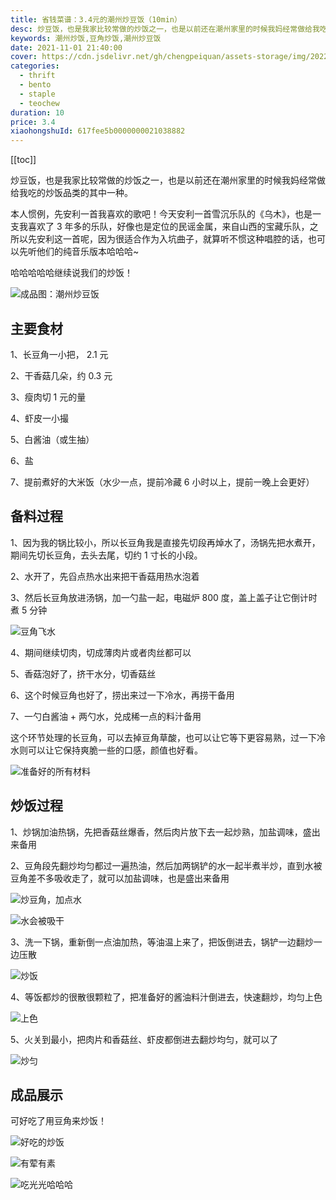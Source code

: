 ```yaml
---
title: 省钱菜谱：3.4元的潮州炒豆饭（10min）
desc: 炒豆饭，也是我家比较常做的炒饭之一，也是以前还在潮州家里的时候我妈经常做给我吃的炒饭品类的其中一种。
keywords: 潮州炒饭,豆角炒饭,潮州炒豆饭
date: 2021-11-01 21:40:00
cover: https://cdn.jsdelivr.net/gh/chengpeiquan/assets-storage/img/2022/02/20220203180355.jpg
categories:
  - thrift
  - bento
  - staple
  - teochew
duration: 10
price: 3.4
xiaohongshuId: 617fee5b0000000021038882
---
```


[[toc]]

炒豆饭，也是我家比较常做的炒饭之一，也是以前还在潮州家里的时候我妈经常做给我吃的炒饭品类的其中一种。

本人惯例，先安利一首我喜欢的歌吧！今天安利一首雪沉乐队的《乌木》，也是一支我喜欢了 3 年多的乐队，好像也是定位的民谣金属，来自山西的宝藏乐队，之所以先安利这一首呢，因为很适合作为入坑曲子，就算听不惯这种唱腔的话，也可以先听他们的纯音乐版本哈哈哈~

哈哈哈哈哈继续说我们的炒饭！

![成品图：潮州炒豆饭](https://cdn.jsdelivr.net/gh/chengpeiquan/assets-storage/img/2022/02/20220203180413.jpg)

## 主要食材

1、长豆角一小把， 2.1 元

2、干香菇几朵，约 0.3 元

3、瘦肉切 1 元的量

4、虾皮一小撮

5、白酱油（或生抽）

6、盐

7、提前煮好的大米饭（水少一点，提前冷藏 6 小时以上，提前一晚上会更好）

## 备料过程

1、因为我的锅比较小，所以长豆角我是直接先切段再焯水了，汤锅先把水煮开，期间先切长豆角，去头去尾，切约 1 寸长的小段。

2、水开了，先舀点热水出来把干香菇用热水泡着

3、然后长豆角放进汤锅，加一勺盐一起，电磁炉 800 度，盖上盖子让它倒计时煮 5 分钟

![豆角飞水](https://cdn.jsdelivr.net/gh/chengpeiquan/assets-storage/img/2022/02/20220203180406.jpg)

4、期间继续切肉，切成薄肉片或者肉丝都可以

5、香菇泡好了，挤干水分，切香菇丝

6、这个时候豆角也好了，捞出来过一下冷水，再捞干备用

7、一勺白酱油 + 两勺水，兑成稀一点的料汁备用

这个环节处理的长豆角，可以去掉豆角草酸，也可以让它等下更容易熟，过一下冷水则可以让它保持爽脆一些的口感，颜值也好看。

![准备好的所有材料](https://cdn.jsdelivr.net/gh/chengpeiquan/assets-storage/img/2022/02/20220203180407.jpg)

## 炒饭过程

1、炒锅加油热锅，先把香菇丝爆香，然后肉片放下去一起炒熟，加盐调味，盛出来备用

2、豆角段先翻炒均匀都过一遍热油，然后加两锅铲的水一起半煮半炒，直到水被豆角差不多吸收走了，就可以加盐调味，也是盛出来备用

![炒豆角，加点水](https://cdn.jsdelivr.net/gh/chengpeiquan/assets-storage/img/2022/02/20220203180408.jpg)

![水会被吸干](https://cdn.jsdelivr.net/gh/chengpeiquan/assets-storage/img/2022/02/20220203180409.jpg)

3、洗一下锅，重新倒一点油加热，等油温上来了，把饭倒进去，锅铲一边翻炒一边压散

![炒饭](https://cdn.jsdelivr.net/gh/chengpeiquan/assets-storage/img/2022/02/20220203180410.jpg)

4、等饭都炒的很散很颗粒了，把准备好的酱油料汁倒进去，快速翻炒，均匀上色

![上色](https://cdn.jsdelivr.net/gh/chengpeiquan/assets-storage/img/2022/02/20220203180411.jpg)

5、火关到最小，把肉片和香菇丝、虾皮都倒进去翻炒均匀，就可以了

![炒匀](https://cdn.jsdelivr.net/gh/chengpeiquan/assets-storage/img/2022/02/20220203180412.jpg)

## 成品展示

可好吃了用豆角来炒饭！

![好吃的炒饭](https://cdn.jsdelivr.net/gh/chengpeiquan/assets-storage/img/2022/02/20220203180414.jpg)

![有荤有素](https://cdn.jsdelivr.net/gh/chengpeiquan/assets-storage/img/2022/02/20220203180415.jpg)

![吃光光哈哈哈](https://cdn.jsdelivr.net/gh/chengpeiquan/assets-storage/img/2022/02/20220203180416.jpg)
